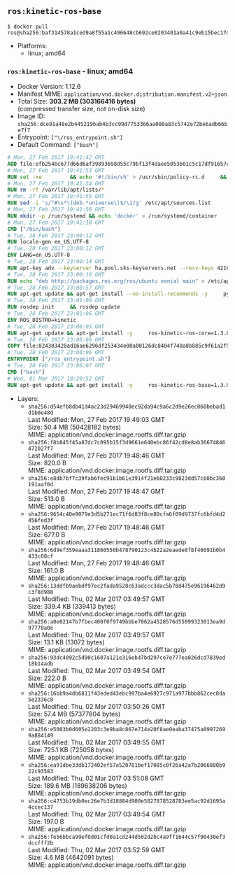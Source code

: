 ## `ros:kinetic-ros-base`

```console
$ docker pull ros@sha256:baf314578a1ced9a8f55a1c496648cb692ce8203401a0a41c9eb15bec17db2ce
```

-	Platforms:
	-	linux; amd64

### `ros:kinetic-ros-base` - linux; amd64

-	Docker Version: 1.12.6
-	Manifest MIME: `application/vnd.docker.distribution.manifest.v2+json`
-	Total Size: **303.2 MB (303166416 bytes)**  
	(compressed transfer size, not on-disk size)
-	Image ID: `sha256:dce91a48e2b445219bab4b3cc99d7753366aa080a83c5742e72be6adb66be7f7`
-	Entrypoint: `["\/ros_entrypoint.sh"]`
-	Default Command: `["bash"]`

```dockerfile
# Mon, 27 Feb 2017 19:41:42 GMT
ADD file:efb254bc677d66d6af39893698d55c79bf13f4daee5053601c5c17df91657e6e in / 
# Mon, 27 Feb 2017 19:41:53 GMT
RUN set -xe 		&& echo '#!/bin/sh' > /usr/sbin/policy-rc.d 	&& echo 'exit 101' >> /usr/sbin/policy-rc.d 	&& chmod +x /usr/sbin/policy-rc.d 		&& dpkg-divert --local --rename --add /sbin/initctl 	&& cp -a /usr/sbin/policy-rc.d /sbin/initctl 	&& sed -i 's/^exit.*/exit 0/' /sbin/initctl 		&& echo 'force-unsafe-io' > /etc/dpkg/dpkg.cfg.d/docker-apt-speedup 		&& echo 'DPkg::Post-Invoke { "rm -f /var/cache/apt/archives/*.deb /var/cache/apt/archives/partial/*.deb /var/cache/apt/*.bin || true"; };' > /etc/apt/apt.conf.d/docker-clean 	&& echo 'APT::Update::Post-Invoke { "rm -f /var/cache/apt/archives/*.deb /var/cache/apt/archives/partial/*.deb /var/cache/apt/*.bin || true"; };' >> /etc/apt/apt.conf.d/docker-clean 	&& echo 'Dir::Cache::pkgcache ""; Dir::Cache::srcpkgcache "";' >> /etc/apt/apt.conf.d/docker-clean 		&& echo 'Acquire::Languages "none";' > /etc/apt/apt.conf.d/docker-no-languages 		&& echo 'Acquire::GzipIndexes "true"; Acquire::CompressionTypes::Order:: "gz";' > /etc/apt/apt.conf.d/docker-gzip-indexes 		&& echo 'Apt::AutoRemove::SuggestsImportant "false";' > /etc/apt/apt.conf.d/docker-autoremove-suggests
# Mon, 27 Feb 2017 19:41:54 GMT
RUN rm -rf /var/lib/apt/lists/*
# Mon, 27 Feb 2017 19:41:55 GMT
RUN sed -i 's/^#\s*\(deb.*universe\)$/\1/g' /etc/apt/sources.list
# Mon, 27 Feb 2017 19:41:56 GMT
RUN mkdir -p /run/systemd && echo 'docker' > /run/systemd/container
# Mon, 27 Feb 2017 19:42:10 GMT
CMD ["/bin/bash"]
# Tue, 28 Feb 2017 23:00:12 GMT
RUN locale-gen en_US.UTF-8
# Tue, 28 Feb 2017 23:00:12 GMT
ENV LANG=en_US.UTF-8
# Tue, 28 Feb 2017 23:00:14 GMT
RUN apt-key adv --keyserver ha.pool.sks-keyservers.net --recv-keys 421C365BD9FF1F717815A3895523BAEEB01FA116
# Tue, 28 Feb 2017 23:00:16 GMT
RUN echo "deb http://packages.ros.org/ros/ubuntu xenial main" > /etc/apt/sources.list.d/ros-latest.list
# Tue, 28 Feb 2017 23:00:57 GMT
RUN apt-get update && apt-get install --no-install-recommends -y     python-rosdep     python-rosinstall     python-vcstools     && rm -rf /var/lib/apt/lists/*
# Tue, 28 Feb 2017 23:01:06 GMT
RUN rosdep init     && rosdep update
# Tue, 28 Feb 2017 23:01:06 GMT
ENV ROS_DISTRO=kinetic
# Tue, 28 Feb 2017 23:06:05 GMT
RUN apt-get update && apt-get install -y     ros-kinetic-ros-core=1.3.0-0*     && rm -rf /var/lib/apt/lists/*
# Tue, 28 Feb 2017 23:06:06 GMT
COPY file:824303428ad16ae6296df253434e00a00126dc8404f740a8b885c9f61a2f5fcb in / 
# Tue, 28 Feb 2017 23:06:06 GMT
ENTRYPOINT ["/ros_entrypoint.sh"]
# Tue, 28 Feb 2017 23:06:07 GMT
CMD ["bash"]
# Wed, 01 Mar 2017 18:20:52 GMT
RUN apt-get update && apt-get install -y     ros-kinetic-ros-base=1.3.0-0*     && rm -rf /var/lib/apt/lists/*
```

-	Layers:
	-	`sha256:d54efb8db41d4ac23d29469940ec92da94c9a6c2d9e26ec060bebad1d1b0e48d`  
		Last Modified: Mon, 27 Feb 2017 19:49:03 GMT  
		Size: 50.4 MB (50428182 bytes)  
		MIME: application/vnd.docker.image.rootfs.diff.tar.gzip
	-	`sha256:f8b845f45a87dc7c095b15f3d9661e640ebc86f42cd8e8ab36674846472027f7`  
		Last Modified: Mon, 27 Feb 2017 19:48:46 GMT  
		Size: 820.0 B  
		MIME: application/vnd.docker.image.rootfs.diff.tar.gzip
	-	`sha256:e8db7bf7c39fab6fec91b1b61e3914f21e60233c9823dd57c60bc360191aaf0d`  
		Last Modified: Mon, 27 Feb 2017 19:48:47 GMT  
		Size: 513.0 B  
		MIME: application/vnd.docker.image.rootfs.diff.tar.gzip
	-	`sha256:9654c40e9079e3d5b271ec71f6d83f8ce80cfa6f09d9737fc6bfd4d2456fed3f`  
		Last Modified: Mon, 27 Feb 2017 19:48:46 GMT  
		Size: 677.0 B  
		MIME: application/vnd.docker.image.rootfs.diff.tar.gzip
	-	`sha256:6d9ef359eaaa311860550b478790123c4b22a2eaede8f8f46691b0b4433c08cf`  
		Last Modified: Mon, 27 Feb 2017 19:48:46 GMT  
		Size: 161.0 B  
		MIME: application/vnd.docker.image.rootfs.diff.tar.gzip
	-	`sha256:13ddfb9aebdf97ec2fada9528c63adccc3dac5b78d475e96196462d9c3f8d988`  
		Last Modified: Thu, 02 Mar 2017 03:49:57 GMT  
		Size: 339.4 KB (339413 bytes)  
		MIME: application/vnd.docker.image.rootfs.diff.tar.gzip
	-	`sha256:a0e02147b7fbec400f0f9749bbbe7062a4528576d55099323013ea9d97770a0e`  
		Last Modified: Thu, 02 Mar 2017 03:49:57 GMT  
		Size: 13.1 KB (13072 bytes)  
		MIME: application/vnd.docker.image.rootfs.diff.tar.gzip
	-	`sha256:93dc4092c5d90c1607a121e316eb47bd297ce7e777ea026dcd7839ed18b14adb`  
		Last Modified: Thu, 02 Mar 2017 03:49:54 GMT  
		Size: 222.0 B  
		MIME: application/vnd.docker.image.rootfs.diff.tar.gzip
	-	`sha256:16bb9a4db6811f43eded43ebc997ba4e6927c971a977bbb862cec8da5e2336c8`  
		Last Modified: Thu, 02 Mar 2017 03:50:26 GMT  
		Size: 57.4 MB (57377804 bytes)  
		MIME: application/vnd.docker.image.rootfs.diff.tar.gzip
	-	`sha256:e5003b0d605e2203c3e9ba8c867e714e20f8ae0eaba37475a09972699a884149`  
		Last Modified: Thu, 02 Mar 2017 03:49:55 GMT  
		Size: 725.1 KB (725058 bytes)  
		MIME: application/vnd.docker.image.rootfs.diff.tar.gzip
	-	`sha256:ea91dbe33db172402ef57a520781bef17085c0f26a42a7b2066880b922c93583`  
		Last Modified: Thu, 02 Mar 2017 03:51:08 GMT  
		Size: 189.6 MB (189638206 bytes)  
		MIME: application/vnd.docker.image.rootfs.diff.tar.gzip
	-	`sha256:c4753b19db0ec26e7b3d18884d900e5827878528783ee5ac92d1695a4ccec137`  
		Last Modified: Thu, 02 Mar 2017 03:49:54 GMT  
		Size: 197.0 B  
		MIME: application/vnd.docker.image.rootfs.diff.tar.gzip
	-	`sha256:fe56bbca99ef0d01cfd0a1cd244d502d2bc4a9ff1644c57f90430ef3dccfff2b`  
		Last Modified: Thu, 02 Mar 2017 03:52:59 GMT  
		Size: 4.6 MB (4642091 bytes)  
		MIME: application/vnd.docker.image.rootfs.diff.tar.gzip
